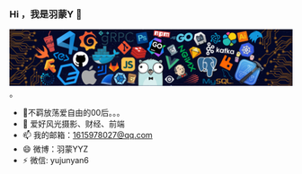 ### Hi ，我是羽蒙Y 👋

![ ](picture\header_.png "header_")。

- 🌱不羁放荡爱自由的00后。。。 
- 🤔 爱好风光摄影、财经、前端
- 📫 我的邮箱：1615978027@qq.com
- 😄 微博：羽蒙YYZ
- ⚡ 微信: yujunyan6

